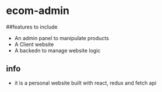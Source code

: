 # ecom-admin
##features to include
  - An admin panel to manipulate products 
  - A Client website
  - A backedn to manage website logic
## info
  - it is a personal website built with react, redux and fetch api
